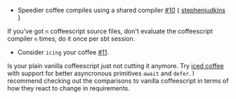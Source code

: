 * Speedier coffee compiles using a shared compiler [#10][i10] { [stephenjudkins][stephenjudkins] }

If you've got `n` coffeescript source files, don't evaluate the coffeescript compiler `n` times, do it once per sbt session.

* Consider `icing` your coffee [#11][i11].

Is your plain vanilla coffeescript just not cutting it anymore. Try [iced coffee][iced] with support for better asyncronous primitives `await` and `defer`. I recommend checking out the comparisons to vanilla coffeescript in terms of how they react to change in requirements.



[stephenjudkins]: https://github.com/stephenjudkins
[i10]: https://github.com/softprops/coffeescripted-sbt/pull/10
[i11]: https://github.com/softprops/coffeescripted-sbt/issues/11
[iced]: http://maxtaco.github.com/coffee-script/
